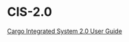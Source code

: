 # CIS-2.0
[Cargo Integrated System 2.0 User Guide](https://github.com/EDIfly-Indonesia/CIS-2.0/wiki)
